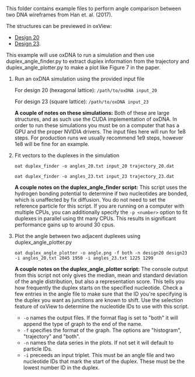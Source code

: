 This folder contains example files to perform angle comparison between two DNA wireframes from Han et. al. (2017). 

The structures can be previewed in oxView:
 * [Design 20](https://sulcgroup.github.io/oxdna-viewer/?configuration=https%3A%2F%2Fraw.githubusercontent.com%2Fsulcgroup%2Foxdna_analysis_tools%2Fmaster%2Fpaper_examples%2Fangles%2F20.dat&topology=https%3A%2F%2Fraw.githubusercontent.com%2Fsulcgroup%2Foxdna_analysis_tools%2Fmaster%2Fpaper_examples%2Fangles%2F20.top)
 * [Design 23](https://sulcgroup.github.io/oxdna-viewer/?configuration=https%3A%2F%2Fraw.githubusercontent.com%2Fsulcgroup%2Foxdna_analysis_tools%2Fmaster%2Fpaper_examples%2Fangles%2F23.dat&topology=https%3A%2F%2Fraw.githubusercontent.com%2Fsulcgroup%2Foxdna_analysis_tools%2Fmaster%2Fpaper_examples%2Fangles%2F23.top).

This example will use oxDNA to run a simulation and then use duplex_angle_finder.py to extract duplex information from the trajectory and duplex_angle_plotter.py to make a plot like Figure 7 in the paper.

1. Run an oxDNA simulation using the provided input file
   
   For design 20 (hexagonal lattice):
   `/path/to/oxDNA input_20`

   For design 23 (square lattice):
   `/path/to/oxDNA input_23`

   **A couple of notes on these simulations:** Both of these are large structures, and as such use the CUDA implementation of oxDNA.  In order to run these simulations you must be on a computer that has a GPU and the proper NVIDIA drivers. The input files here will run for 1e8 steps. For production runs we usually recommend 1e9 steps, however 1e8 will be fine for an example.

2. Fit vectors to the duplexes in the simulation

   `oat duplex_finder -o angles_20.txt input_20 trajectory_20.dat`
   
   `oat duplex_finder -o angles_23.txt input_23 trajectory_23.dat`

   **A couple notes on the duplex_angle_finder script:** This script uses the hydrogen bonding potential to determine if two nucleotides are bonded, which is unaffected by fix diffusion. You do not need to set the reference particle for this script. If you are running on a computer with multiple CPUs, you can additionally specify the `-p <number>` option to fit duplexes in parallel using tht many CPUs.  This results in significant performance gains up to around 30 cpus.

4. Plot the angle between two adjacent duplexes using duplex_angle_plotter.py

   `oat duplex_angle_plotter -o angle.png -f both -n design20 design23 -i angles_20.txt 2045 1950 -i angles_23.txt 1225 1299`

   **A couple notes on the duplex_angle_plotter script:**
     The console output from this script not only gives the median, mean and standard deviation of the angle distribution, but also a representation score.  This tells you how frequently the duplex starts on the specified nucleotide.  Check a few entries in the angle file to make sure that the ID you're specifying is the duplex you want as junctions are known to shift.
     Use the selection feature of oxView to determine the nucleotide IDs to use with this script.
     * `-o` names the output files.  If the format flag is set to "both" it will append the type of graph to the end of the name.
     * `-f` specifies the format of the graph.  The options are "histogram", "trajectory" and "both".
     * `-n` names the data series in the plots. If not set it will default to particle IDs.
     * `-i` preceeds an input triplet.  This must be an angle file and two nucleotide IDs that mark the start of the duplex.  These must be the lowest number ID in the duplex.
